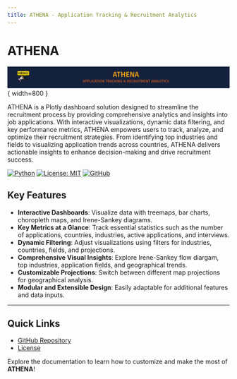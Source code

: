 ```yaml
---
title: ATHENA - Application Tracking & Recruitment Analytics
---
```


# ATHENA

![ATHENA Screenshot](assets/athena-banner.png){ width=800 }

ATHENA is a Plotly dashboard solution designed to streamline the recruitment process by providing comprehensive analytics and insights into job applications. With interactive visualizations, dynamic data filtering, and key performance metrics, ATHENA empowers users to track, analyze, and optimize their recruitment strategies. From identifying top industries and fields to visualizing application trends across countries, ATHENA delivers actionable insights to enhance decision-making and drive recruitment success.

[![Python](https://img.shields.io/badge/Python-3.10%2B-darkcyan)](https://github.com/fox-techniques/athena-recruitment-analytics)
[![License: MIT](https://img.shields.io/badge/License-MIT-orange.svg)]()
[![GitHub](https://img.shields.io/badge/GitHub-athena--recruitment--analytics-181717?logo=github)](https://github.com/fox-techniques/athena-recruitment-analytics)


## Key Features

- **Interactive Dashboards**: Visualize data with treemaps, bar charts, choropleth maps, and Irene-Sankey diagrams.
- **Key Metrics at a Glance**: Track essential statistics such as the number of applications, countries, industries, active applications, and interviews.
- **Dynamic Filtering**: Adjust visualizations using filters for industries, countries, fields, and projections.
- **Comprehensive Visual Insights**: Explore Irene-Sankey flow diargam, top industries, application fields, and geographical trends.
- **Customizable Projections**: Switch between different map projections for geographical analysis.
- **Modular and Extensible Design**: Easily adaptable for additional features and data inputs.
---

## Quick Links

- [GitHub Repository](https://github.com/fox-techniques/athena-recruitment-analytics)
- [License](https://github.com/fox-techniques/athena-recuitment-analytics/blob/main/LICENSE)

Explore the documentation to learn how to customize and make the most of **ATHENA**!
